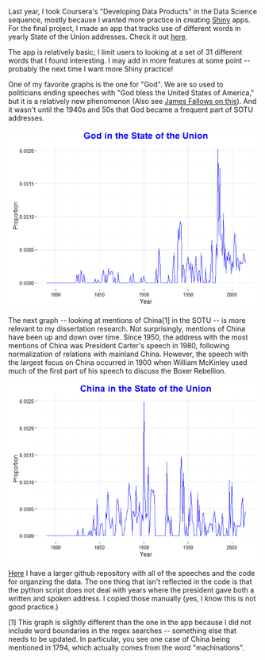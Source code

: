 Last year, I took Coursera's "Developing Data Products" in the Data Science sequence, mostly because I wanted more practice in creating [Shiny](http://shiny.rstudio.com/) apps. For the final project, I made an app that tracks use of different words in yearly State of the Union addresses. Check it out [here](https://jchaskell.shinyapps.io/SOTU/).

The app is relatively basic; I limit users to looking at a set of 31 different words that I found interesting. I may add in more features at some point -- probably the next time I want more Shiny practice!

One of my favorite graphs is the one for "God". We are so used to politicians ending speeches with "God bless the United States of America," but it is a relatively new phenomenon (Also see [James Fallows on this](http://www.theatlantic.com/technology/archive/2009/01/sorry-to-hear-obama-talking-this-way/9308/)). And it wasn't until the 1940s and 50s that God became a frequent part of SOTU addresses.

![](figures/sotu1-1.png?raw=true)<!-- -->

The next graph -- looking at mentions of China[1] in the SOTU -- is more relevant to my dissertation research. Not surprisingly, mentions of China have been up and down over time. Since 1950, the address with the most mentions of China was President Carter's speech in 1980, following normalization of relations with mainland China. However, the speech with the largest focus on China occurred in 1900 when William McKinley used much of the first part of his speech to discuss the Boxer Rebellion.

![](figures/sotu2-1.png?raw=true)<!-- -->

[Here](https://github.com/jchaskell/SOTU) I have a larger github repository with all of the speeches and the code for organzing the data. The one thing that isn't reflected in the code is that the python script does not deal with years where the president gave both a written and spoken address. I copied those manually (yes, I know this is not good practice.)

[1] This graph is slightly different than the one in the app because I did not include word boundaries in the regex searches -- something else that needs to be updated. In particular, you see one case of China being mentioned in 1794, which actually comes from the word "machinations".
